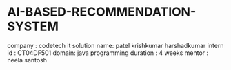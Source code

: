 # AI-BASED-RECOMMENDATION-SYSTEM
company : codetech it solution 
name: patel krishkumar harshadkumar 
intern id : CT04DF501 
domain: java programming 
duration : 4 weeks 
mentor : neela santosh
